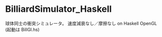 BilliardSimulator_Haskell
=================

球体同士の衝突シミュレータ。 速度減衰なし／摩擦なし
on Haskell OpenGL
(起動は BillGl.hs)